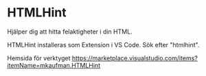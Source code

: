 # HTMLHint

Hjälper dig att hitta felaktigheter i din HTML.

HTMLHint installeras som Extension i VS Code. Sök efter "htmlhint".

Hemsida för verktyget https://marketplace.visualstudio.com/items?itemName=mkaufman.HTMLHint
